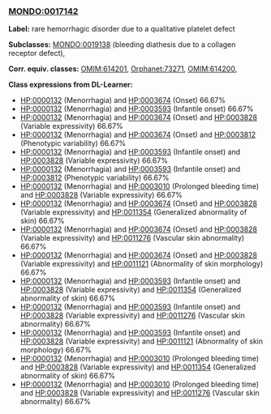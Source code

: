 
### [MONDO:0017142](http://purl.obolibrary.org/obo/MONDO_0017142)
**Label:** rare hemorrhagic disorder due to a qualitative platelet defect

**Subclasses:** [MONDO:0019138](http://purl.obolibrary.org/obo/MONDO_0019138) (bleeding diathesis due to a collagen receptor defect), 

**Corr. equiv. classes:** [OMIM:614201](http://purl.obolibrary.org/obo/OMIM_614201), [Orphanet:73271](http://www.orpha.net/ORDO/Orphanet_73271), [OMIM:614200](http://purl.obolibrary.org/obo/OMIM_614200), 

**Class expressions from DL-Learner:**

- [HP:0000132](http://purl.obolibrary.org/obo/HP_0000132) (Menorrhagia) and [HP:0003674](http://purl.obolibrary.org/obo/HP_0003674) (Onset) 66.67%
- [HP:0000132](http://purl.obolibrary.org/obo/HP_0000132) (Menorrhagia) and [HP:0003593](http://purl.obolibrary.org/obo/HP_0003593) (Infantile onset) 66.67%
- [HP:0000132](http://purl.obolibrary.org/obo/HP_0000132) (Menorrhagia) and [HP:0003674](http://purl.obolibrary.org/obo/HP_0003674) (Onset) and [HP:0003828](http://purl.obolibrary.org/obo/HP_0003828) (Variable expressivity) 66.67%
- [HP:0000132](http://purl.obolibrary.org/obo/HP_0000132) (Menorrhagia) and [HP:0003674](http://purl.obolibrary.org/obo/HP_0003674) (Onset) and [HP:0003812](http://purl.obolibrary.org/obo/HP_0003812) (Phenotypic variability) 66.67%
- [HP:0000132](http://purl.obolibrary.org/obo/HP_0000132) (Menorrhagia) and [HP:0003593](http://purl.obolibrary.org/obo/HP_0003593) (Infantile onset) and [HP:0003828](http://purl.obolibrary.org/obo/HP_0003828) (Variable expressivity) 66.67%
- [HP:0000132](http://purl.obolibrary.org/obo/HP_0000132) (Menorrhagia) and [HP:0003593](http://purl.obolibrary.org/obo/HP_0003593) (Infantile onset) and [HP:0003812](http://purl.obolibrary.org/obo/HP_0003812) (Phenotypic variability) 66.67%
- [HP:0000132](http://purl.obolibrary.org/obo/HP_0000132) (Menorrhagia) and [HP:0003010](http://purl.obolibrary.org/obo/HP_0003010) (Prolonged bleeding time) and [HP:0003828](http://purl.obolibrary.org/obo/HP_0003828) (Variable expressivity) 66.67%
- [HP:0000132](http://purl.obolibrary.org/obo/HP_0000132) (Menorrhagia) and [HP:0003674](http://purl.obolibrary.org/obo/HP_0003674) (Onset) and [HP:0003828](http://purl.obolibrary.org/obo/HP_0003828) (Variable expressivity) and [HP:0011354](http://purl.obolibrary.org/obo/HP_0011354) (Generalized abnormality of skin) 66.67%
- [HP:0000132](http://purl.obolibrary.org/obo/HP_0000132) (Menorrhagia) and [HP:0003674](http://purl.obolibrary.org/obo/HP_0003674) (Onset) and [HP:0003828](http://purl.obolibrary.org/obo/HP_0003828) (Variable expressivity) and [HP:0011276](http://purl.obolibrary.org/obo/HP_0011276) (Vascular skin abnormality) 66.67%
- [HP:0000132](http://purl.obolibrary.org/obo/HP_0000132) (Menorrhagia) and [HP:0003674](http://purl.obolibrary.org/obo/HP_0003674) (Onset) and [HP:0003828](http://purl.obolibrary.org/obo/HP_0003828) (Variable expressivity) and [HP:0011121](http://purl.obolibrary.org/obo/HP_0011121) (Abnormality of skin morphology) 66.67%
- [HP:0000132](http://purl.obolibrary.org/obo/HP_0000132) (Menorrhagia) and [HP:0003593](http://purl.obolibrary.org/obo/HP_0003593) (Infantile onset) and [HP:0003828](http://purl.obolibrary.org/obo/HP_0003828) (Variable expressivity) and [HP:0011354](http://purl.obolibrary.org/obo/HP_0011354) (Generalized abnormality of skin) 66.67%
- [HP:0000132](http://purl.obolibrary.org/obo/HP_0000132) (Menorrhagia) and [HP:0003593](http://purl.obolibrary.org/obo/HP_0003593) (Infantile onset) and [HP:0003828](http://purl.obolibrary.org/obo/HP_0003828) (Variable expressivity) and [HP:0011276](http://purl.obolibrary.org/obo/HP_0011276) (Vascular skin abnormality) 66.67%
- [HP:0000132](http://purl.obolibrary.org/obo/HP_0000132) (Menorrhagia) and [HP:0003593](http://purl.obolibrary.org/obo/HP_0003593) (Infantile onset) and [HP:0003828](http://purl.obolibrary.org/obo/HP_0003828) (Variable expressivity) and [HP:0011121](http://purl.obolibrary.org/obo/HP_0011121) (Abnormality of skin morphology) 66.67%
- [HP:0000132](http://purl.obolibrary.org/obo/HP_0000132) (Menorrhagia) and [HP:0003010](http://purl.obolibrary.org/obo/HP_0003010) (Prolonged bleeding time) and [HP:0003828](http://purl.obolibrary.org/obo/HP_0003828) (Variable expressivity) and [HP:0011354](http://purl.obolibrary.org/obo/HP_0011354) (Generalized abnormality of skin) 66.67%
- [HP:0000132](http://purl.obolibrary.org/obo/HP_0000132) (Menorrhagia) and [HP:0003010](http://purl.obolibrary.org/obo/HP_0003010) (Prolonged bleeding time) and [HP:0003828](http://purl.obolibrary.org/obo/HP_0003828) (Variable expressivity) and [HP:0011276](http://purl.obolibrary.org/obo/HP_0011276) (Vascular skin abnormality) 66.67%


